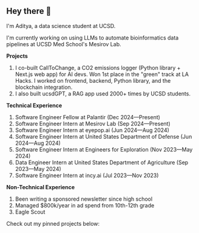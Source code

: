 ## Hey there 👋

I'm Aditya, a data science student at UCSD.

I'm currently working on using LLMs to automate bioinformatics data pipelines at UCSD Med School's Mesirov Lab.

**Projects**
1. I co-built CallToChange, a CO2 emissions logger (Python library + Next.js web app) for AI devs. Won 1st place in the "green" track at LA Hacks. I worked on frontend, backend, Python library, and the blockchain integration.
2. I also built ucsdGPT, a RAG app used 2000+ times by UCSD students.

**Technical Experience**
1. Software Engineer Fellow at Palantir (Dec 2024—Present)
2. Software Engineer Intern at Mesirov Lab (Sep 2024—Present)
3. Software Engineer Intern at eyepop.ai (Jun 2024—Aug 2024)
4. Software Engineer Intern at United States Department of Defense (Jun 2024—Aug 2024)
5. Software Engineer Intern at Engineers for Exploration (Nov 2023—May 2024)
6. Data Engineer Intern at United States Department of Agriculture (Sep 2023—May 2024)
7. Software Engineer Intern at incy.ai (Jul 2023—Nov 2023)

**Non-Technical Experience**
1. Been writing a sponsored newsletter since high school
2. Managed $800k/year in ad spend from 10th-12th grade
3. Eagle Scout

Check out my pinned projects below:
